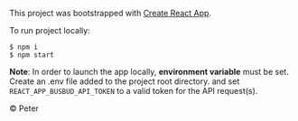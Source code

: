 
This project was bootstrapped with [Create React App](https://github.com/facebook/create-react-app).


To run project locally: 

```
$ npm i
$ npm start
```

**Note**: In order to launch the app locally, **environment variable** must be set. Create an .env file added to the project root directory. and set `REACT_APP_BUSBUD_API_TOKEN` to a valid token for the API request(s). 

&copy; Peter